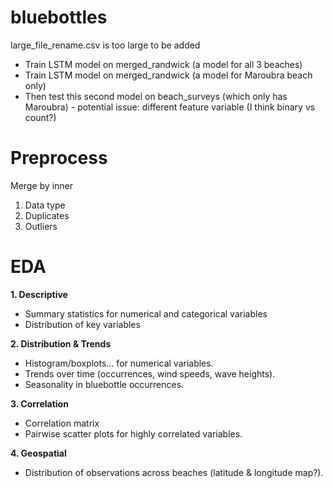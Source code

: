 # bluebottles
large_file_rename.csv is too large to be added

* Train LSTM model on merged_randwick (a model for all 3 beaches)
* Train LSTM model on merged_randwick (a model for Maroubra beach only)
* Then test this second model on beach_surveys (which only has Maroubra) - potential issue: different feature variable (I think binary vs count?)


# Preprocess
Merge by inner
1. Data type
2. Duplicates
3. Outliers

# EDA
**1. Descriptive**
- Summary statistics for numerical and categorical variables
- Distribution of key variables
  
**2. Distribution & Trends**
- Histogram/boxplots... for numerical variables.
- Trends over time (occurrences, wind speeds, wave heights).
- Seasonality in bluebottle occurrences.
  
**3. Correlation**
- Correlation matrix
- Pairwise scatter plots for highly correlated variables.
  
**4. Geospatial**
- Distribution of observations across beaches (latitude & longitude map?).
  
